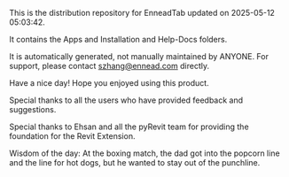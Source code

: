 This is the distribution repository for EnneadTab updated on 2025-05-12 05:03:42.

It contains the Apps and Installation and Help-Docs folders.

It is automatically generated, not manually maintained by ANYONE.
For support, please contact szhang@ennead.com directly.

Have a nice day! Hope you enjoyed using this product.

Special thanks to all the users who have provided feedback and suggestions.

Special thanks to Ehsan and all the pyRevit team for providing the foundation for the Revit Extension.



Wisdom of the day:
At the boxing match, the dad got into the popcorn line and the line for hot dogs, but he wanted to stay out of the punchline.
